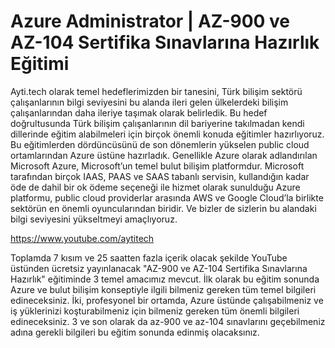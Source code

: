 # Azure Administrator | AZ-900 ve AZ-104 Sertifika Sınavlarına Hazırlık Eğitimi

Ayti.tech olarak temel hedeflerimizden bir tanesini, Türk bilişim sektörü çalışanlarının bilgi seviyesini bu alanda ileri gelen ülkelerdeki bilişim çalışanlarından daha ileriye taşımak olarak belirledik. Bu hedef doğrultusunda Türk bilişim çalışanlarının dil bariyerine takılmadan kendi dillerinde eğitim alabilmeleri için birçok önemli konuda eğitimler hazırlıyoruz. Bu eğitimlerden dördüncüsünü de son dönemlerin yükselen public cloud ortamlarından Azure üstüne hazırladık. Genellikle Azure olarak adlandırılan Microsoft Azure, Microsoft’un temel bulut bilişim platformdur. Microsoft tarafından birçok IAAS, PAAS ve SAAS tabanlı servisin, kullandığın kadar öde de dahil bir ok ödeme seçeneği ile hizmet olarak sunulduğu Azure platformu, public cloud providerlar arasında AWS ve Google Cloud’la birlikte sektörün en önemli oyuncularından biridir. Ve bizler de sizlerin bu alandaki bilgi seviyesini yükseltmeyi amaçlıyoruz.

https://www.youtube.com/aytitech

Toplamda 7 kısım ve 25 saatten fazla içerik olacak şekilde YouTube üstünden ücretsiz yayınlanacak "AZ-900 ve AZ-104 Sertifika Sınavlarına Hazırlık" eğitiminde 3 temel amacımız mevcut. İlk olarak bu eğitim sonunda Azure ve bulut bilişim konseptiyle ilgili bilmeniz gereken tüm temel bilgileri edineceksiniz. İki, profesyonel bir ortamda, Azure üstünde çalışabilmeniz ve iş yüklerinizi koşturabilmeniz için bilmeniz gereken tüm önemli bilgileri edineceksiniz. 3 ve son olarak da az-900 ve az-104 sınavlarını geçebilmeniz adına gerekli bilgileri bu eğitim sonunda edinmiş olacaksınız.
